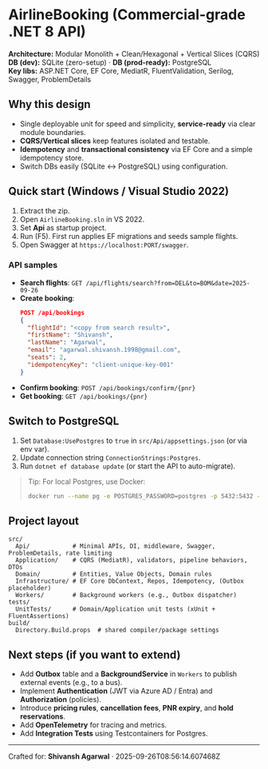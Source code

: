 # AirlineBooking (Commercial-grade .NET 8 API)

**Architecture:** Modular Monolith + Clean/Hexagonal + Vertical Slices (CQRS)  
**DB (dev):** SQLite (zero-setup) · **DB (prod-ready):** PostgreSQL  
**Key libs:** ASP.NET Core, EF Core, MediatR, FluentValidation, Serilog, Swagger, ProblemDetails

## Why this design
- Single deployable unit for speed and simplicity, **service-ready** via clear module boundaries.
- **CQRS/Vertical slices** keep features isolated and testable.
- **Idempotency** and **transactional consistency** via EF Core and a simple idempotency store.
- Switch DBs easily (SQLite ↔ PostgreSQL) using configuration.

## Quick start (Windows / Visual Studio 2022)
1. Extract the zip.
2. Open `AirlineBooking.sln` in VS 2022.
3. Set **Api** as startup project.
4. Run (F5). First run applies EF migrations and seeds sample flights.
5. Open Swagger at `https://localhost:PORT/swagger`.

### API samples
- **Search flights**: `GET /api/flights/search?from=DEL&to=BOM&date=2025-09-26`  
- **Create booking**:  
  ```json
  POST /api/bookings
  {
    "flightId": "<copy from search result>",
    "firstName": "Shivansh",
    "lastName": "Agarwal",
    "email": "agarwal.shivansh.1998@gmail.com",
    "seats": 2,
    "idempotencyKey": "client-unique-key-001"
  }
  ```
- **Confirm booking**: `POST /api/bookings/confirm/{pnr}`
- **Get booking**: `GET /api/bookings/{pnr}`

## Switch to PostgreSQL
1. Set `Database:UsePostgres` to `true` in `src/Api/appsettings.json` (or via env var).
2. Update connection string `ConnectionStrings:Postgres`.
3. Run `dotnet ef database update` (or start the API to auto-migrate).

> Tip: For local Postgres, use Docker:
> ```bash
> docker run --name pg -e POSTGRES_PASSWORD=postgres -p 5432:5432 -d postgres:16
> ```

## Project layout
```
src/
  Api/            # Minimal APIs, DI, middleware, Swagger, ProblemDetails, rate limiting
  Application/    # CQRS (MediatR), validators, pipeline behaviors, DTOs
  Domain/         # Entities, Value Objects, Domain rules
  Infrastructure/ # EF Core DbContext, Repos, Idempotency, (Outbox placeholder)
  Workers/        # Background workers (e.g., Outbox dispatcher)
tests/
  UnitTests/      # Domain/Application unit tests (xUnit + FluentAssertions)
build/
  Directory.Build.props  # shared compiler/package settings
```

## Next steps (if you want to extend)
- Add **Outbox** table and a **BackgroundService** in `Workers` to publish external events (e.g., to a bus).
- Implement **Authentication** (JWT via Azure AD / Entra) and **Authorization** (policies).
- Introduce **pricing rules**, **cancellation fees**, **PNR expiry**, and **hold reservations**.
- Add **OpenTelemetry** for tracing and metrics.
- Add **Integration Tests** using Testcontainers for Postgres.

---

Crafted for: **Shivansh Agarwal** · 2025-09-26T08:56:14.607468Z